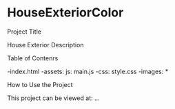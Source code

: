 # HouseExteriorColor

Project Title

House Exterior
Description

Table of Contenrs

-index.html
-assets: js: main.js
-css: style.css
-images: *

How to Use the Project

This project can be viewed at: ...
